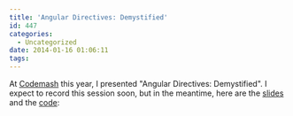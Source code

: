 ```yaml
---
title: 'Angular Directives: Demystified'
id: 447
categories:
  - Uncategorized
date: 2014-01-16 01:06:11
tags:
---
```


At [Codemash](http://codemash.org/) this year, I presented "Angular Directives: Demystified".  I expect to record this session soon, but in the meantime, here are the [slides](http://directivesdemystified.herokuapp.com/) and the [code](https://github.com/BrianGenisio/directives):